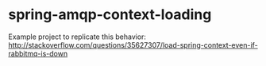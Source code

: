 # spring-amqp-context-loading
Example project to replicate this behavior: http://stackoverflow.com/questions/35627307/load-spring-context-even-if-rabbitmq-is-down
